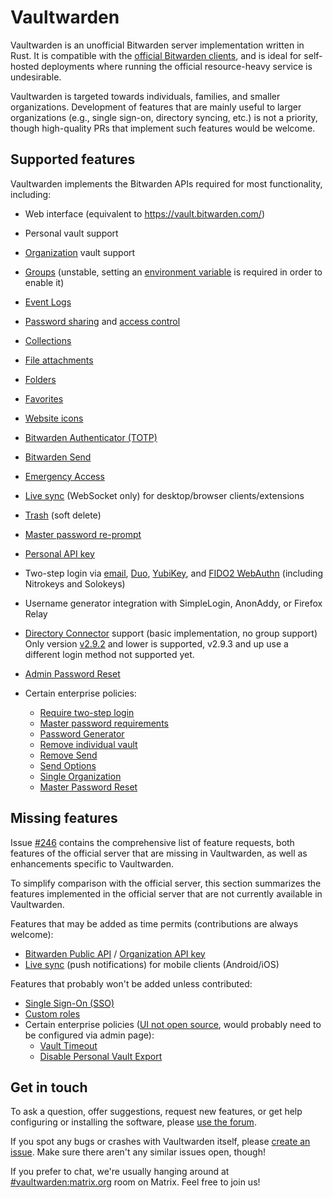 # Vaultwarden

Vaultwarden is an unofficial Bitwarden server implementation written in Rust. It is compatible with the [official Bitwarden clients](https://bitwarden.com/download/), and is ideal for self-hosted deployments where running the official resource-heavy service is undesirable.

Vaultwarden is targeted towards individuals, families, and smaller organizations. Development of features that are mainly useful to larger organizations (e.g., single sign-on, directory syncing, etc.) is not a priority, though high-quality PRs that implement such features would be welcome.

## Supported features

Vaultwarden implements the Bitwarden APIs required for most functionality, including:

* Web interface (equivalent to https://vault.bitwarden.com/)
* Personal vault support
* [Organization](https://bitwarden.com/help/getting-started-organizations/) vault support
* [Groups](https://bitwarden.com/help/about-groups/) (unstable, setting an [environment variable](https://github.com/dani-garcia/vaultwarden/blob/main/.env.template#L98) is required in order to enable it)
* [Event Logs](https://bitwarden.com/help/event-logs/)
* [Password sharing](https://bitwarden.com/help/sharing/) and [access control](https://bitwarden.com/help/user-types-access-control/)
* [Collections](https://bitwarden.com/help/about-collections/)
* [File attachments](https://bitwarden.com/help/attachments/)
* [Folders](https://bitwarden.com/help/folders/)
* [Favorites](https://bitwarden.com/help/favorites/)
* [Website icons](https://bitwarden.com/help/website-icons/)
* [Bitwarden Authenticator (TOTP)](https://bitwarden.com/help/authenticator-keys/)
* [Bitwarden Send](https://bitwarden.com/help/about-send/)
* [Emergency Access](https://bitwarden.com/help/emergency-access/)
* [Live sync](https://bitwarden.com/blog/live-sync/) (WebSocket only) for desktop/browser clients/extensions
* [Trash](https://bitwarden.com/help/managing-items/#vault-trash) (soft delete)
* [Master password re-prompt](https://bitwarden.com/help/managing-items/#protect-individual-items)
* [Personal API key](https://bitwarden.com/help/personal-api-key/)
* Two-step login via [email](https://bitwarden.com/help/setup-two-step-login-email/), [Duo](https://bitwarden.com/help/setup-two-step-login-duo/), [YubiKey](https://bitwarden.com/help/setup-two-step-login-yubikey/), and [FIDO2 WebAuthn](https://bitwarden.com/help/setup-two-step-login-fido/) (including Nitrokeys and Solokeys)
* Username generator integration with SimpleLogin, AnonAddy, or Firefox Relay
* [Directory Connector](https://bitwarden.com/help/directory-sync/) support (basic implementation, no group support)
  <br>Only version [v2.9.2](https://github.com/bitwarden/directory-connector/releases/tag/v2.9.2) and lower is supported, v2.9.3 and up use a different login method not supported yet.
* [Admin Password Reset](https://bitwarden.com/help/admin-reset/)

* Certain enterprise policies:
  * [Require two-step login](https://bitwarden.com/help/policies/#require-two-step-login)
  * [Master password requirements](https://bitwarden.com/help/policies/#master-password-requirements)
  * [Password Generator](https://bitwarden.com/help/policies/#password-generator)
  * [Remove individual vault](https://bitwarden.com/help/policies/#remove-individual-vault)
  * [Remove Send](https://bitwarden.com/help/policies/#remove-send)
  * [Send Options](https://bitwarden.com/help/policies/#send-options)
  * [Single Organization](https://bitwarden.com/help/policies/#single-organization)
  * [Master Password Reset](https://bitwarden.com/help/policies/#master-password-reset)

## Missing features

Issue [#246](https://github.com/dani-garcia/vaultwarden/issues/246) contains the comprehensive list of feature requests, both features of the official server that are missing in Vaultwarden, as well as enhancements specific to Vaultwarden.

To simplify comparison with the official server, this section summarizes the features implemented in the official server that are not currently available in Vaultwarden.

Features that may be added as time permits (contributions are always welcome):

* [Bitwarden Public API](https://bitwarden.com/help/public-api/) / [Organization API key](https://bitwarden.com/help/public-api/#authentication)
* [Live sync](https://bitwarden.com/blog/live-sync/) (push notifications) for mobile clients (Android/iOS)

Features that probably won't be added unless contributed:

* [Single Sign-On (SSO)](https://bitwarden.com/help/about-sso/)
* [Custom roles](https://bitwarden.com/help/user-types-access-control/#custom-role)
* Certain enterprise policies ([UI not open source](https://github.com/bitwarden/clients/tree/master/bitwarden_license/bit-web/src/app/policies), would probably need to be configured via admin page):
  * [Vault Timeout](https://bitwarden.com/help/policies/#vault-timeout)
  * [Disable Personal Vault Export](https://bitwarden.com/help/policies/#disable-personal-vault-export)

## Get in touch

To ask a question, offer suggestions, request new features, or get help configuring or installing the software, please [use the forum](https://vaultwarden.discourse.group/).

If you spot any bugs or crashes with Vaultwarden itself, please [create an issue](https://github.com/dani-garcia/vaultwarden/issues/). Make sure there aren't any similar issues open, though!

If you prefer to chat, we're usually hanging around at [#vaultwarden:matrix.org](https://matrix.to/#/#vaultwarden:matrix.org) room on Matrix. Feel free to join us!